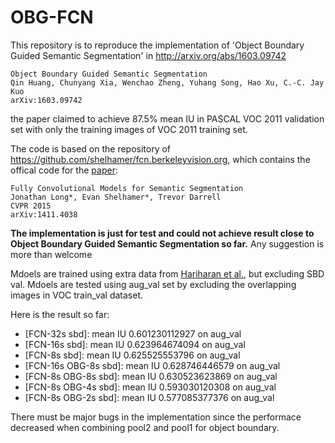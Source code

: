 # OBG-FCN

This repository is to reproduce the implementation of 'Object Boundary Guided Semantic Segmentation' in
http://arxiv.org/abs/1603.09742

    Object Boundary Guided Semantic Segmentation
    Qin Huang, Chunyang Xia, Wenchao Zheng, Yuhang Song, Hao Xu, C.-C. Jay Kuo
    arXiv:1603.09742

the paper claimed to achieve 87.5% mean IU in PASCAL VOC 2011 validation set with only the training images of VOC 2011 training set.

The code is based on the repository of https://github.com/shelhamer/fcn.berkeleyvision.org, which contains the offical code for the [paper](http://www.cs.berkeley.edu/~jonlong/long_shelhamer_fcn.pdf):

    Fully Convolutional Models for Semantic Segmentation
    Jonathan Long*, Evan Shelhamer*, Trevor Darrell
    CVPR 2015
    arXiv:1411.4038

**The implementation is just for test and could not achieve result close to Object Boundary Guided Semantic Segmentation so far.**
Any suggestion is more than welcome

Mdoels are trained using extra data from [Hariharan et al.](http://www.cs.berkeley.edu/~bharath2/codes/SBD/download.html), but excluding SBD val.
Mdoels are tested using aug_val set by excluding the overlapping images in VOC train_val dataset.

Here is the result so far: 
* [FCN-32s sbd]: mean IU 0.601230112927 on aug_val
* [FCN-16s sbd]:  mean IU 0.623964674094 on aug_val
* [FCN-8s sbd]: mean IU 0.625525553796 on aug_val
* [FCN-16s OBG-8s sbd]: mean IU 0.628746446579 on aug_val
* [FCN-8s OBG-8s sbd]: mean IU 0.630523623869 on aug_val
* [FCN-8s OBG-4s sbd]: mean IU 0.593030120308 on aug_val
* [FCN-8s OBG-2s sbd]: mean IU 0.577085377376 on aug_val

There must be major bugs in the implementation since the performace decreased when combining pool2 and pool1 for object boundary.